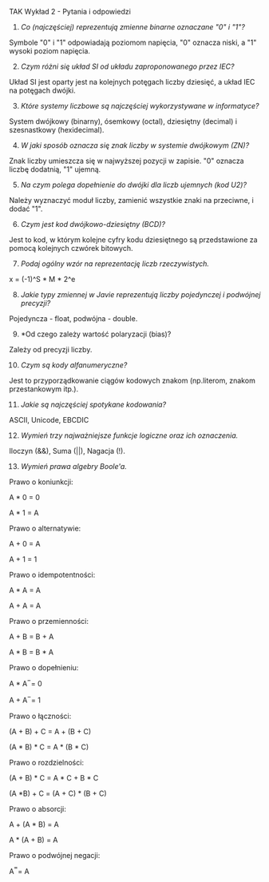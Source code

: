 TAK Wykład 2 - Pytania i odpowiedzi

1. *Co (najczęściej) reprezentują zmienne binarne oznaczane "0" i "1"?*

Symbole "0" i "1" odpowiadają poziomom napięcia, "0" oznacza niski, a "1" wysoki poziom napięcia.

2. *Czym różni się układ SI od układu zaproponowanego przez IEC?*

Układ SI jest oparty jest na kolejnych potęgach liczby dziesięć, a układ IEC na potęgach dwójki.

3. *Które systemy liczbowe są najczęściej wykorzystywane w informatyce?*

System dwójkowy (binarny), ósemkowy (octal), dziesiętny (decimal) i szesnastkowy (hexidecimal).

4. *W jaki sposób oznacza się znak liczby w systemie dwójkowym (ZN)?*

Znak liczby umieszcza się w najwyższej pozycji w zapisie. "0" oznacza liczbę dodatnią, "1" ujemną.

5. *Na czym polega dopełnienie do dwójki dla liczb ujemnych (kod U2)?*

Należy wyznaczyć moduł liczby, zamienić wszystkie znaki na przeciwne, i dodać "1".

6. *Czym jest kod dwójkowo-dziesiętny (BCD)?*

Jest to kod, w którym kolejne cyfry kodu dziesiętnego są przedstawione za pomocą kolejnych czwórek bitowych.

7. *Podaj ogólny wzór na reprezentację liczb rzeczywistych.*

x = (-1)^S * M * 2^e

8. *Jakie typy zmiennej w Javie reprezentują liczby pojedynczej i podwójnej precyzji?*

Pojedyncza - float, podwójna - double.

9. *Od czego zależy wartość polaryzacji (bias)?

Zależy od precyzji liczby.

10. *Czym są kody alfanumeryczne?*

Jest to przyporządkowanie ciągów kodowych znakom (np.literom, znakom przestankowym itp.).

11. *Jakie są najczęściej spotykane kodowania?*

ASCII, Unicode, EBCDIC

12. *Wymień trzy najważniejsze funkcje logiczne oraz ich oznaczenia.*

Iloczyn (&&), Suma (||), Nagacja (!).

13. *Wymień prawa algebry Boole'a.*

Prawo o koniunkcji:

A * 0 = 0

A * 1 = A

Prawo o alternatywie:

A + 0 = A

A + 1 = 1

Prawo o idempotentności:

A * A = A

A + A = A

Prawo o przemienności:

A + B = B + A

A * B = B * A

Prawo o dopełnieniu:

A * A ̅  = 0

A + A ̅  = 1

Prawo o łączności:

(A + B) + C = A + (B + C)

(A * B) * C = A * (B * C)

Prawo o rozdzielności:

(A + B) * C = A * C + B * C

(A *B) + C = (A + C) * (B + C)

Prawo o absorcji:

A + (A * B) = A

A * (A + B) = A

Prawo o podwójnej negacji:

A ̿ = A






